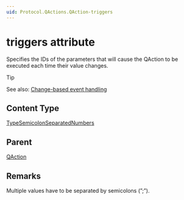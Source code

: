 ```yaml
---
uid: Protocol.QActions.QAction-triggers
---
```


# triggers attribute

Specifies the IDs of the parameters that will cause the QAction to be executed each time their value changes.

> [!TIP]
> See also: [Change-based event handling](xref:InnerWorkingsChangeBasedEventHandling)

## Content Type

[TypeSemicolonSeparatedNumbers](xref:Protocol-TypeSemicolonSeparatedNumbers)

## Parent

[QAction](xref:Protocol.QActions.QAction)

## Remarks

Multiple values have to be separated by semicolons (”;”).
